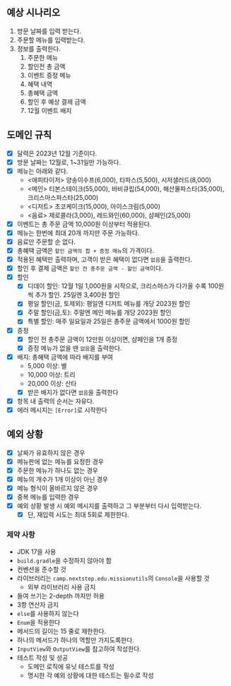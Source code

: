 ## 예상 시나리오
1. 방문 날짜를 입력 받는다.
2. 주문할 메뉴를 입력받는다.
3. 정보를 출력한다.
   1. 주문한 메뉴
   2. 할인전 총 금액
   3. 이벤트 증정 메뉴
   4. 혜택 내역
   5. 총혜택 금액
   6. 할인 후 예상 결제 금액
   7. 12월 이벤트 배지
## 도메인 규칙
- [x] 달력은 2023년 12월 기준이다.
- [x] 방문 날짜는 12월로, 1~31일만 가능하다.
- [x] 메뉴는 아래와 같다.
  - <애피타이저> 양송이수프(6,000), 타파스(5,500), 시저샐러드(8,000)
  - <메인> 티본스테이크(55,000), 바비큐립(54,000), 해산물파스타(35,000), 크리스마스파스타(25,000)
  - <디저트> 초코케이크(15,000), 아이스크림(5,000)
  - <음료> 제로콜라(3,000), 레드와인(60,000), 샴페인(25,000)
- [x] 이벤트는 총 주문 금액 10,000원 이상부터 적용된다.
- [x] 메뉴는 한번에 최대 20개 까지만 주문 가능하다.
- [x] 음료만 주문할 순 없다.
- [x] 총혜택 금액은 `할인 금액의 합 + 증정 메뉴`의 가격이다.
- [x] 적용된 혜택만 출력하며, 고객이 받은 혜택이 없다면 `없음`을 출력한다.
- [x] 할인 후 결제 금액은 `할인 전 총주문 금액 - 할인 금액`이다.
- [x] 할인
  - [x] 디데이 할인: 12월 1일 1,000원을 시작으로, 크리스마스가 다가올 수록 100원씩 추가 할인. 25일엔 3,400원 할인
  - [x] 평일 할인(금, 토제외): 평일엔 디저트 메뉴를 개당 2023원 할인
  - [x] 주말 할인(금,토): 주말엔 메인 메뉴를 개당 2023원 할인
  - [x] 특별 할인: 매주 일요일과 25일은 총주문 금액에서 1000원 할인
- [x] 증정
  - [x] 할인 전 총주문 금액이 12만원 이상이면, 샴페인을 1개 증정
  - [x] 증정 메뉴가 없을 땐 `없음`을 출력한다.
- [x] 배지: 총혜택 금액에 따라 배지를 부여
  - 5,000 이상: 별
  - 10,000 이상: 트리
  - 20,000 이상: 산타
  - [x] 받은 배지가 없다면 `없음`을 출력한다
- [x] 항목 내 출력의 순서는 자유다.
- [x] 에러 메시지는 `[Error]`로 시작한다
## 예외 상황
- [x] 날짜가 유효하지 않은 경우
- [x] 메뉴판에 없는 메뉴를 요청한 경우
- [x] 주문한 메뉴가 하나도 없는 경우
- [x] 메뉴의 개수가 1개 이상이 아닌 경우
- [x] 메뉴 형식이 올바르지 않은 경우
- [x] 중복 메뉴를 입력한 경우
- [x] 예외 상황 발생 시 예외 메시지를 출력하고 그 부분부터 다시 입력받는다.
    - [x] 단, 재입력 시도는 최대 5회로 제한한다.
### 제약 사항
- JDK 17을 사용
- `build.gradle`을 수정하지 않아야 함
- 컨벤션을 준수할 것
- 라이브러리는 `camp.nextstep.edu.missionutils`의 `Console`을 사용할 것
    - 외부 라이브러리 사용 금지
- 들여 쓰기는 2-depth 까지만 허용
- 3항 연산자 금지
- `else`를 사용하지 않는다
- `Enum`을 적용한다
- 메서드의 길이는 15 줄로 제한한다.
- 하나의 메서드가 하나의 역할만 가지도록한다.
- `InputView`와 `OutputView`를 참고하여 작성한다.
- 테스트 작성 및 성공
    - 도메인 로직에 유닛 테스트를 작성
    - 명시한 각 예외 상황에 대한 테스트는 필수로 작성